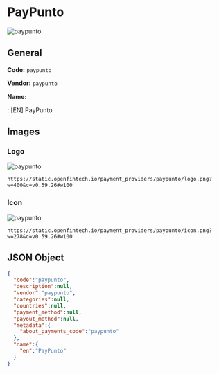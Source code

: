 
# PayPunto 
![paypunto](https://static.openfintech.io/payment_providers/paypunto/logo.png?w=400&c=v0.59.26#w100)  

## General 
 
**Code:** `paypunto` 
 
**Vendor:** `paypunto` 
 
**Name:** 
 
:	[EN] PayPunto 
 

## Images 

### Logo 
 
![paypunto](https://static.openfintech.io/payment_providers/paypunto/logo.png?w=400&c=v0.59.26#w100)  

```
https://static.openfintech.io/payment_providers/paypunto/logo.png?w=400&c=v0.59.26#w100
```  

### Icon 
 
![paypunto](https://static.openfintech.io/payment_providers/paypunto/icon.png?w=278&c=v0.59.26#w100)  

```
https://static.openfintech.io/payment_providers/paypunto/icon.png?w=278&c=v0.59.26#w100
```  

## JSON Object 

```json
{
  "code":"paypunto",
  "description":null,
  "vendor":"paypunto",
  "categories":null,
  "countries":null,
  "payment_method":null,
  "payout_method":null,
  "metadata":{
    "about_payments_code":"paypunto"
  },
  "name":{
    "en":"PayPunto"
  }
}
```  
